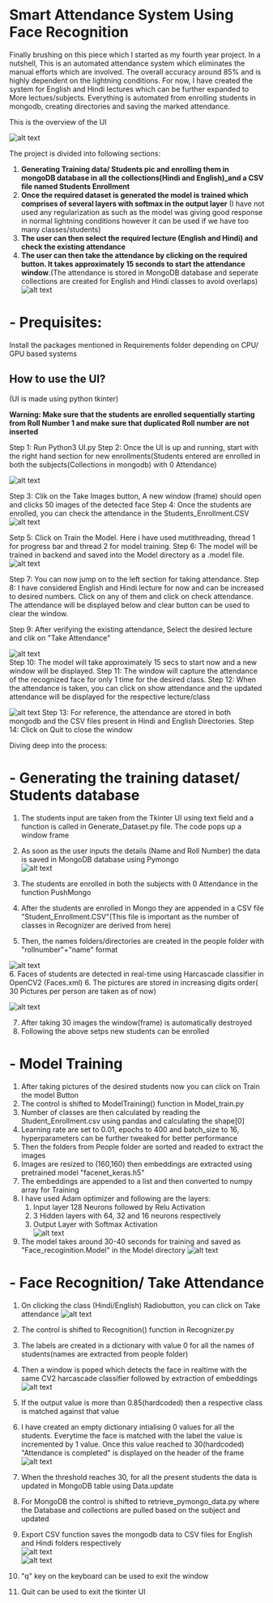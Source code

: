 # **Smart Attendance System Using Face Recognition**

Finally brushing on this piece which I started as my fourth year project. In a nutshell, This is an automated attendance system which eliminates the manual efforts which are involved. The overall accuracy around 85% and is highly dependent on the lightning conditions. For now, I have created the system for English and Hindi lectures which can be further expanded to More lectues/subjects. Everything is automated from enrolling students in mongodb, creating directories and saving the marked attendance.



This is the overview of the UI


![alt text](images/Main_UI.png)

The project is divided into following sections:
1. **Generating Training data/ Students pic and enrolling them in mongoDB database in all the collections(Hindi and English)_and a CSV file named Students Enrollment**
2. **Once the required dataset is generated the model is trained which comprises of several layers with softmax in the output layer** (I have not used any regularization as such as the model was giving good response in normal lightning conditions however it can be used if we have too many classes/students)
3. **The user can then select the required lecture (English and Hindi) and check the existing attendance** 
4. **The user can then take the attendance by clicking on the required button. It takes approximately 15 seconds to start the attendance window**.(The attendance is stored in MongoDB database and seperate collections are created for English and Hindi classes to avoid overlaps)
![alt text](images/17.png)


# - **Prequisites:**

Install the packages mentioned in Requirements folder depending on CPU/ GPU based systems

## **How to use the UI?**
(UI is made using python tkinter)

**Warning: Make sure that the students are enrolled sequentially starting from Roll Number 1 and make sure that duplicated Roll number are not inserted**

Step 1: Run Python3 UI.py
Step 2: Once the UI is up and running, start with the right hand section for new enrollments(Students entered are enrolled in both the subjects(Collections in mongodb) with 0 Attendance)

![alt text](images/1.png)

Step 3: Clik on the Take Images button, A new window (frame) should open and clicks 50 images of the detected face
Step 4: Once the students are enrolled, you can check the attendance in the Students_Enrollment.CSV
 ![alt text](images/3.png)

Setp 5: Click on Train the Model. Here i have used mutithreading, thread 1 for progress bar and thread 2 for model training. 
Step 6: The model will be trained in backend and saved into the Model directory as a .model file.<br/>
 ![alt text](images/4.png)<br/>
 
Step 7: You can now jump on to the left section for taking attendance.
Step 8: I have considered English and Hindi lecture for now and can be increased to desired numbers. Click on any of them and click on check attendance. The attendance will be displayed below and clear button can be used to clear the window.

Step 9: After verifying the existing attendance, Select the desired lecture and clik on "Take Attendance"<br/>

![alt text](images/5.png)<br/>
Step 10: The model will take approximately 15 secs to start now and a new window will be displayed.
Step 11: The window will capture the attendance of the recognized face for only 1 time for the desired class.
Step 12: When the attendance is taken, you can click on show attendance and the updated attendance will be displayed for the respective lecture/class

![alt text](images/6.png)
Step 13: For reference, the attendance are stored in both mongodb and the CSV files present in Hindi and English Directories.
Step 14: Click on Quit to close the window



Diving deep into the process: 

# - **Generating the training dataset/ Students database**

1. The students input are taken from the Tkinter UI using text field and a function is called in Generate_Dataset.py file. The code pops up a window frame
2. As soon as the user inputs the details (Name and Roll Number) the data is saved in MongoDB database using Pymongo<br/>
![alt text](images/7.png)<br/>

3. The students are enrolled in both the subjects with 0 Attendance in the function PushMongo
4. After the students are enrolled in Mongo they are appended in a CSV file "Student_Enrollment.CSV"(This file is important as the number of classes in Recognizer are derived from here)
5. Then, the names folders/directories are created in the people folder with "rollnumber"+"name" format<br/>

![alt text](images/8.png)<br/>
6. Faces of students are detected in real-time using Harcascade classifier in OpenCV2 (Faces.xml)
6. The pictures are stored in increasing digits order( 30 Pictures per person are taken as of now)<br/>

![alt text](images/9.png)<br/>

7. After taking 30 images the window(frame) is automatically destroyed
8. Following the above setps new students can be enrolled<br/>



# - **Model Training**

1. After taking pictures of the desired students now you can click on Train the model Button
2. The control is shifted to ModelTraining() function in Model_train.py
3. Number of classes are then calculated by reading the Student_Enrollment.csv using pandas and calculating the shape[0]
4. Learning rate are set to 0.01, epochs to 400 and batch_size to 16, hyperparameters can be further tweaked for better performance
5. Then the folders from People folder are sorted and readed to extract the images
6. Images are resized to (160,160) then embeddings are extracted using pretrained model "facenet_keras.h5"
7. The embeddings are appended to a list and then converted to numpy array for Training
8. I have used Adam optimizer and following are the layers:
	1. Input layer 128 Neurons followed by Relu Activation
	2. 3 Hidden layers with 64, 32 and 16 neurons respectively
	3. Output Layer with Softmax Activation<br/>
![alt text](images/10.png)<br/>
9. The model takes around 30-40 seconds for training and saved as "Face_recoginition.Model" in the Model directory
![alt text](images/11.png)<br/>



# - **Face Recognition/ Take Attendance**
1. On clicking the class (Hindi/English) Radiobutton, you can click on Take attendance
![alt text](images/12.png)<br/>

2. The control is shifted to Recognition() function in Recognizer.py
3. The labels are created in a dictionary with value 0 for all the names of students(names are extracted from people folder)
4. Then a window is poped which detects the face in realtime with the same CV2 harcascade classifier followed by extraction of embeddings <br/>
![alt text](images/13.png)<br/>
5. If the output value is more than 0.85(hardcoded) then a respective class is matched against that value
6. I have created an empty dictionary intialising 0 values for all the students. Everytime  the face is matched with the label the value is incremented by 1 value. Once this value reached to 30(hardcoded) "Attendance is completed" is displayed on the header of the frame<br/>
![alt text](images/14.png)<br/>
7. When the threshold reaches 30, for all the present students the data is updated in MongoDB table using Data.update
8. For MongoDB the control is shifted to retrieve_pymongo_data.py where the Database and collections are pulled based on the subject and updated
9. Export CSV function saves the mongodb data to CSV files for English and Hindi folders respectively<br/>
![alt text](images/15.png)<br/>
![alt text](images/16.png)<br/>
10. "q" key on the keyboard can be used to exit the window
11. Quit can be used to exit the tkinter UI




